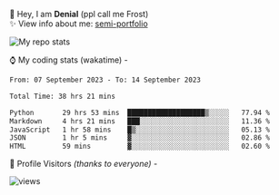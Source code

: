 🤚 Hey, I am **Denial** (ppl call me Frost)  
✨ View info about me: [semi-portfolio](https://frostx.is-a.dev)

<img alt="My repo stats" src="https://github-readme-stats.vercel.app/api?username=FrostX-Official&show_icons=true&theme=radical">

⌚ My coding stats (wakatime) -

<!--START_SECTION:waka-->

```txt
From: 07 September 2023 - To: 14 September 2023

Total Time: 38 hrs 21 mins

Python       29 hrs 53 mins  ███████████████████▒░░░░░   77.94 %
Markdown     4 hrs 21 mins   ███░░░░░░░░░░░░░░░░░░░░░░   11.36 %
JavaScript   1 hr 58 mins    █▒░░░░░░░░░░░░░░░░░░░░░░░   05.13 %
JSON         1 hr 5 mins     ▓░░░░░░░░░░░░░░░░░░░░░░░░   02.86 %
HTML         59 mins         ▓░░░░░░░░░░░░░░░░░░░░░░░░   02.60 %
```

<!--END_SECTION:waka-->

🧥 Profile Visitors *(thanks to everyone)* -  
  
<!--![visitors](https://visitor-badge.glitch.me/badge?page_id=FrostX-Official.FrostX-Official)-->
![views](https://komarev.com/ghpvc/?username=FrostX-Official&color=blueviolet&style=for-the-badge&label=sussy+viewers)
